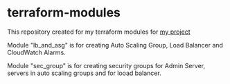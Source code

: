 # terraform-modules
This repository created for my terraform  modules for [my project](https://github.com/unicum0212/petclinic-devops-project.git)

Module "lb_and_asg" is for creating Auto Scaling Group, Load Balancer and CloudWatch Alarms.

Module "sec_group" is for creating security groups for Admin Server, servers in auto scaling groups and for looad balancer.
